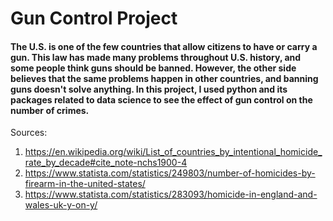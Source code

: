 # Gun Control Project

#### The U.S. is one of the few countries that allow citizens to have or carry a gun. This law has made many problems throughout U.S. history, and some people think guns should be banned. However, the other side believes that the same problems happen in other countries, and banning guns doesn't solve anything. In this project, I used python and its packages related to data science to see the effect of gun control on the number of crimes.

Sources: 
1. https://en.wikipedia.org/wiki/List_of_countries_by_intentional_homicide_rate_by_decade#cite_note-nchs1900-4
2. https://www.statista.com/statistics/249803/number-of-homicides-by-firearm-in-the-united-states/
3. https://www.statista.com/statistics/283093/homicide-in-england-and-wales-uk-y-on-y/
